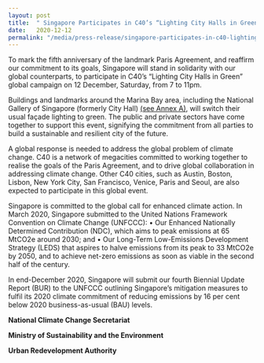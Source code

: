 ```yaml
---
layout: post
title:  " Singapore Participates in C40’s “Lighting City Halls in Green” Global Campaign to Demonstrate Solidarity with Paris Agreement and Commitment to Climate Action"
date:   2020-12-12
permalink: "/media/press-release/singapore-participates-in-c40-lighting-city-halls-in-green-global-campaign-to-demostrate-solidarity-with-paris-agreement-and-commitment-to-climate-action"
---
```


To mark the fifth anniversary of the landmark Paris Agreement, and reaffirm our commitment to its goals, Singapore will stand in solidarity with our global counterparts, to participate in C40’s “Lighting City Halls in Green” global campaign on 12 December, Saturday, from 7 to 11pm. 

Buildings and landmarks around the Marina Bay area, including the National Gallery of Singapore (formerly City Hall) [(see Annex A)](/docs/default-source/publications/Annex%20for%20C40.pdf), will switch their usual façade lighting to green. The public and private sectors have come together to support this event, signifying the commitment from all parties to build a sustainable and resilient city of the future. 

A global response is needed to address the global problem of climate change. C40 is a network of megacities committed to working together to realise the goals of the Paris Agreement, and to drive global collaboration in addressing climate change. Other C40 cities, such as Austin, Boston, Lisbon, New York City, San Francisco, Venice, Paris and Seoul, are also expected to participate in this global event.

Singapore is committed to the global call for enhanced climate action. In March 2020, Singapore submitted to the United Nations Framework Convention on Climate Change (UNFCCC): 
•	Our Enhanced Nationally Determined Contribution (NDC), which aims to peak emissions at 65 MtCO2e around 2030; and 
•	Our Long-Term Low-Emissions Development Strategy (LEDS) that aspires to halve emissions from its peak to 33 MtCO2e by 2050, and to achieve net-zero emissions as soon as viable in the second half of the century. 

In end-December 2020, Singapore will submit our fourth Biennial Update Report (BUR) to the UNFCCC outlining Singapore’s mitigation measures to fulfil its 2020 climate commitment of reducing emissions by 16 per cent below 2020 business-as-usual (BAU) levels. 


<b>National Climate Change Secretariat<b>

<b>Ministry of Sustainability and the Environment<b>

<b>Urban Redevelopment Authority<b>
